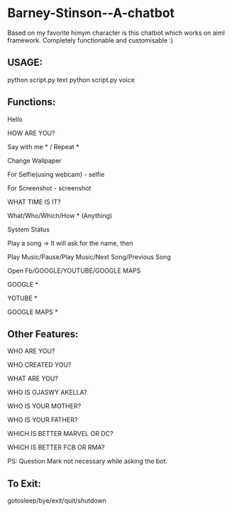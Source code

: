 # Barney-Stinson--A-chatbot 
Based on my favorite himym character is this chatbot which works on aiml framework. 
Completely functionable and customisable :)

## USAGE:

python script.py text
python script.py voice


## Functions:

Hello

HOW ARE YOU?

Say with me * / Repeat *

Change Wallpaper

For Selfie(using webcam) - selfie

For Screenshot - screenshot

WHAT TIME IS IT?

What/Who/Which/How * (Anything)

System Status

Play a song -> It will ask for the name, then <name the song> 

Play Music/Pause/Play Music/Next Song/Previous Song

Open Fb/GOOGLE/YOUTUBE/GOOGLE MAPS 

GOOGLE *

YOTUBE *

GOOGLE MAPS *

## Other Features:

WHO ARE YOU?

WHO CREATED YOU?

WHAT ARE YOU?

WHO IS OJASWY AKELLA?

WHO IS YOUR MOTHER?

WHO IS YOUR FATHER?

WHICH IS BETTER MARVEL OR DC?

WHICH IS BETTER FCB OR RMA?




PS: Question Mark not necessary while asking the bot.

## To Exit:

gotosleep/bye/exit/quit/shutdown



